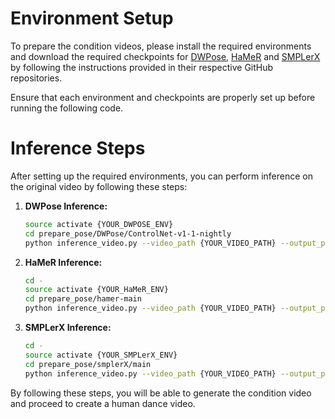 # Environment Setup

To prepare the condition videos, please install the required environments and download the required checkpoints for [DWPose](https://github.com/IDEA-Research/DWPose), [HaMeR](https://github.com/geopavlakos/hamer) and [SMPLerX](https://github.com/caizhongang/SMPLer-X) by following the instructions provided in their respective GitHub repositories.

Ensure that each environment and checkpoints are properly set up before running the following code.
# Inference Steps

After setting up the required environments, you can perform inference on the original video by following these steps:

1. **DWPose Inference:**
    ```bash
    source activate {YOUR_DWPOSE_ENV}
    cd prepare_pose/DWPose/ControlNet-v1-1-nightly
    python inference_video.py --video_path {YOUR_VIDEO_PATH} --output_path {OUTPUT_PATH}
    ```

2. **HaMeR Inference:**
    ```bash
    cd -
    source activate {YOUR_HaMeR_ENV}
    cd prepare_pose/hamer-main
    python inference_video.py --video_path {YOUR_VIDEO_PATH} --output_path {OUTPUT_PATH}
    ```
3. **SMPLerX Inference:**
    ```bash
    cd -
    source activate {YOUR_SMPLerX_ENV}
    cd prepare_pose/smplerX/main
    python inference_video.py --video_path {YOUR_VIDEO_PATH} --output_path {OUTPUT_PATH}
    ``` 


By following these steps, you will be able to generate the condition video and proceed to create a human dance video.

